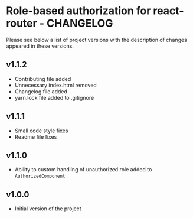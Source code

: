 # Role-based authorization for react-router - CHANGELOG

Please see below a list of project versions with the description of changes appeared in these versions.

## v1.1.2

* Contributing file added
* Unnecessary index.html removed
* Changelog file added
* yarn.lock file added to .gitignore

## v1.1.1

* Small code style fixes
* Readme file fixes

## v1.1.0

* Ability to custom handling of unauthorized role added to `AuthorizedComponent`

## v1.0.0

* Initial version of the project
